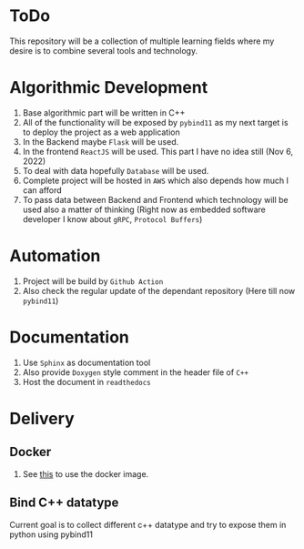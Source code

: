 ToDo
====
This repository will be a collection of multiple learning fields where my desire is to combine several tools and technology.

# Algorithmic Development

1. Base algorithmic part will be written in C++
1. All of the functionality will be exposed by `pybind11` as my next target is to deploy the project as a web application
1. In the Backend maybe `Flask` will be used.
1. In the frontend `ReactJS` will be used. This part I have no idea still (Nov 6, 2022)
1. To deal with data hopefully `Database` will be used.
1. Complete project will be hosted in `AWS` which also depends how much I can afford
1. To pass data between Backend and Frontend which technology will be used also a matter of thinking (Right now as embedded software developer I know about `gRPC`, `Protocol Buffers`)

# Automation

1. Project will be build by `Github Action`
1. Also check the regular update of the dependant repository (Here till now `pybind11`)

# Documentation

1. Use `Sphinx` as documentation tool
1. Also provide `Doxygen` style comment in the header file of `C++`
1. Host the document in `readthedocs`

# Delivery

## Docker

1. See [this](https://hub.docker.com/repository/docker/atifkarim/pybind11_cmake) to use the docker image.

## Bind C++ datatype

Current goal is to collect different c++ datatype and try to expose them in python using pybind11